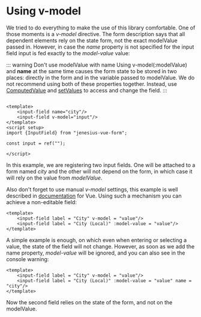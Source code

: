 # Using v-model

We tried to do everything to make the use of this library comfortable. One of those moments
is a *v-model* directive. The form description says that all dependent elements rely on the state
form, not the exact modelValue passed in. However, in case the *name* property is not specified for the input field
input is fed exactly to the *model-value* value:

::: warning Don't use modelValue with name
Using v-model(:modelValue) and **name** at the same time causes the form state to be stored in two places:
directly in the form and in the variable passed to modelValue. We do not recommend using both of these properties together.
Instead, use [ComputedValue](/guide/form-reactivity.html#computedvalue)
and [setValues](/guide/form-methods.html#setvalues) to access and change the field.
:::


```vue

<template>
    <input-field name="city"/>
    <input-field v-model="input"/>
</template>
<script setup>
import {InputField} from "jenesius-vue-form";

const input = ref("");

</script>
```

In this example, we are registering two input fields. One will be attached to a form named *city* and the other
will not depend on the form, in which case it will rely on the value from *modelValue*.

Also don't forget to use manual *v-model* settings, this example is well described in
[documentation](https://vuejs.org/guide/components/v-model.html) for Vue. Using such a mechanism
you can achieve a non-editable field:
```vue
<template>
    <input-field label = "City" v-model = "value"/>
    <input-field label = "City (Local)" :model-value = "value"/>
</template>
```
A simple example is enough, on which even when entering or selecting a value, the state of the field will not change.
However, as soon as we add the name property, *model-value* will be ignored, and you can also see in the console
warning:
```vue
<template>
    <input-field label = "City" v-model = "value"/>
    <input-field label = "City (Local)" :model-value = "value" name = "city"/>
</template>
```

Now the second field relies on the state of the form, and not on the modelValue.


